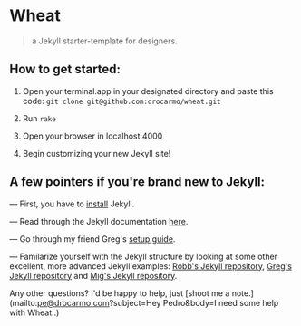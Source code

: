 # Wheat
> a Jekyll starter-template for designers.

## How to get started:

1. Open your terminal.app in your designated directory and paste this code: `git clone git@github.com:drocarmo/wheat.git`

2. Run `rake`

3. Open your browser in localhost:4000

4. Begin customizing your new Jekyll site!

## A few pointers if you're brand new to Jekyll:

— First, you have to [install](http://jekyllrb.com/docs/installation/) Jekyll.

— Read through the Jekyll documentation [here](http://jekyllrb.com/docs/home/).

— Go through my friend Greg's [setup guide](http://vgdub.com/blog/building-a-blog-with-jekyll/).

— Familarize yourself with the Jekyll structure by looking at some other excellent, more advanced Jekyll examples: [Robb's Jekyll repository](https://github.com/robbschiller/jekyll-boilerplate), [Greg's Jekyll repository](https://github.com/vgdub/vgdub.github.io) and [Mig's Jekyll repository](https://github.com/migreyes/hazelnut).

Any other questions? I'd be happy to help, just [shoot me a note.](mailto:pe@drocarmo.com?subject=Hey Pedro&amp;body=I need some help with Wheat..)